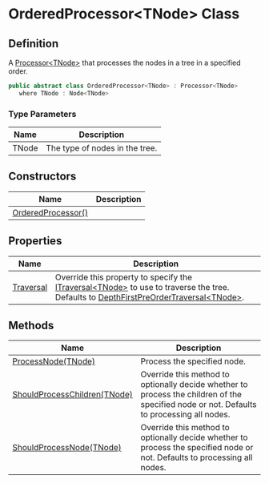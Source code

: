 # OrderedProcessor&lt;TNode&gt; Class
## Definition

A [Processor&lt;TNode&gt;](MrKWatkins.Ast.Processing.Processor-1.md) that processes the nodes in a tree in a specified order.

```c#
public abstract class OrderedProcessor<TNode> : Processor<TNode>
   where TNode : Node<TNode>
```

### Type Parameters

| Name | Description |
| ---- | ----------- |
| TNode | The type of nodes in the tree. |

## Constructors

| Name | Description |
| ---- | ----------- |
| [OrderedProcessor()](MrKWatkins.Ast.Processing.OrderedProcessor-1.-ctor.md) |  |

## Properties

| Name | Description |
| ---- | ----------- |
| [Traversal](MrKWatkins.Ast.Processing.OrderedProcessor-1.Traversal.md) | Override this property to specify the [ITraversal&lt;TNode&gt;](MrKWatkins.Ast.Traversal.ITraversal-1.md) to use to traverse the tree. Defaults to [DepthFirstPreOrderTraversal&lt;TNode&gt;](MrKWatkins.Ast.Traversal.DepthFirstPreOrderTraversal-1.md). |

## Methods

| Name | Description |
| ---- | ----------- |
| [ProcessNode(TNode)](MrKWatkins.Ast.Processing.OrderedProcessor-1.ProcessNode.md) | Process the specified node. |
| [ShouldProcessChildren(TNode)](MrKWatkins.Ast.Processing.OrderedProcessor-1.ShouldProcessChildren.md) | Override this method to optionally decide whether to process the children of the specified node or not. Defaults to processing all nodes. |
| [ShouldProcessNode(TNode)](MrKWatkins.Ast.Processing.OrderedProcessor-1.ShouldProcessNode.md) | Override this method to optionally decide whether to process the specified node or not. Defaults to processing all nodes. |


